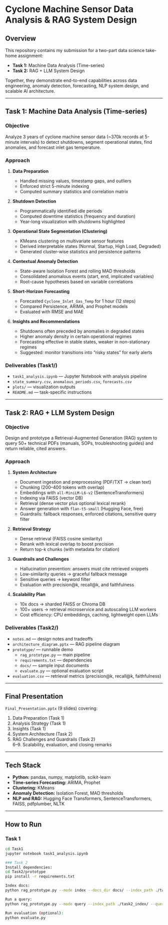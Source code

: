 # Cyclone Machine Sensor Data Analysis & RAG System Design

## Overview  
This repository contains my submission for a two-part data science take-home assignment:  

- **Task 1:** Machine Data Analysis (Time-series)  
- **Task 2:** RAG + LLM System Design  

Together, they demonstrate end-to-end capabilities across data engineering, anomaly detection, forecasting, NLP system design, and scalable AI architecture.

---

## Task 1: Machine Data Analysis (Time-series)

### Objective  
Analyze 3 years of cyclone machine sensor data (~370k records at 5-minute intervals) to detect shutdowns, segment operational states, find anomalies, and forecast inlet gas temperature.  

### Approach  
1. **Data Preparation**  
   - Handled missing values, timestamp gaps, and outliers  
   - Enforced strict 5-minute indexing  
   - Computed summary statistics and correlation matrix  

2. **Shutdown Detection**  
   - Programmatically identified idle periods  
   - Computed downtime statistics (frequency and duration)  
   - Year-long visualization with shutdowns highlighted  

3. **Operational State Segmentation (Clustering)**  
   - KMeans clustering on multivariate sensor features  
   - Derived interpretable states (Normal, Startup, High Load, Degraded)  
   - Generated cluster-wise statistics and persistence patterns  

4. **Contextual Anomaly Detection**  
   - State-aware Isolation Forest and rolling MAD thresholds  
   - Consolidated anomalous events (start, end, implicated variables)  
   - Root-cause hypotheses based on variable correlations  

5. **Short-Horizon Forecasting**  
   - Forecasted `Cyclone_Inlet_Gas_Temp` for 1 hour (12 steps)  
   - Compared Persistence, ARIMA, and Prophet models  
   - Evaluated with RMSE and MAE  

6. **Insights and Recommendations**  
   - Shutdowns often preceded by anomalies in degraded states  
   - Higher anomaly density in certain operational regimes  
   - Forecasting effective in stable states, weaker in non-stationary regimes  
   - Suggested: monitor transitions into “risky states” for early alerts  

### Deliverables (Task1/)  
- `task1_analysis.ipynb` — Jupyter Notebook with analysis pipeline  
- `state_summary.csv`, `anomalous_periods.csv`, `forecasts.csv`  
- `plots/` — visualization outputs  
- `README.md` — task-specific instructions  

---

## Task 2: RAG + LLM System Design

### Objective  
Design and prototype a Retrieval-Augmented Generation (RAG) system to query 50+ technical PDFs (manuals, SOPs, troubleshooting guides) and return reliable, cited answers.  

### Approach  
1. **System Architecture**  
   - Document ingestion and preprocessing (PDF/TXT → clean text)  
   - Chunking (200–400 tokens with overlap)  
   - Embeddings with `all-MiniLM-L6-v2` (SentenceTransformers)  
   - Indexing via FAISS (vector DB)  
   - Retrieval (dense vector plus optional lexical rerank)  
   - Answer generation with `flan-t5-small` (Hugging Face, free)  
   - Guardrails: fallback responses, enforced citations, sensitive query filter  

2. **Retrieval Strategy**  
   - Dense retrieval (FAISS cosine similarity)  
   - Rerank with lexical overlap to boost precision  
   - Return top-k chunks (with metadata for citation)  

3. **Guardrails and Challenges**  
   - Hallucination prevention: answers must cite retrieved snippets  
   - Low-similarity queries → graceful fallback message  
   - Sensitive queries → keyword filter  
   - Evaluation with precision@k, recall@k, and faithfulness  

4. **Scalability Plan**  
   - 10x docs → sharded FAISS or Chroma DB  
   - 100+ users → retrieval microservice and autoscaling LLM workers  
   - Cost efficiency: CPU embeddings, caching, lightweight open LLMs  

### Deliverables (Task2/)  
- `notes.md` — design notes and tradeoffs  
- `architecture_diagram.pptx` — RAG pipeline diagram  
- `prototype/` — runnable demo  
  - `rag_prototype.py` — main pipeline  
  - `requirements.txt` — dependencies  
  - `docs/` — sample input documents  
  - `evaluate.py` — optional evaluation script  
- `evaluation.csv` — retrieval metrics (precision@k, recall@k, faithfulness)  

---

## Final Presentation  
`Final_Presentation.pptx` (9 slides) covering:  
1. Data Preparation (Task 1)  
2. Analysis Strategy (Task 1)  
3. Insights (Task 1)  
4. System Architecture (Task 2)  
5. RAG Challenges and Guardrails (Task 2)  
6–9. Scalability, evaluation, and closing remarks  

---

## Tech Stack  
- **Python:** pandas, numpy, matplotlib, scikit-learn  
- **Time-series Forecasting:** ARIMA, Prophet  
- **Clustering:** KMeans  
- **Anomaly Detection:** Isolation Forest, MAD thresholds  
- **NLP and RAG:** Hugging Face Transformers, SentenceTransformers, FAISS, pdfplumber, NLTK  

---

## How to Run  

### Task 1  
```bash
cd Task1
jupyter notebook task1_analysis.ipynb

### Task 2  
Install dependencies:  
cd Task2/prototype
pip install -r requirements.txt

Index docs:  
python rag_prototype.py --mode index --docs_dir docs/ --index_path ./task2_index/

Run a query:  
python rag_prototype.py --mode query --index_path ./task2_index/ --query "What does a sudden draft drop indicate?"

Run evaluation (optional):  
python evaluate.py

